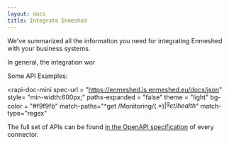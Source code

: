 ```yaml
---
layout: docs
title: Integrate Enmeshed
---
```


We've summarized all the information you need for integrating Enmeshed with your business systems.


In general, the integration wor


Some API Examples:

<rapi-doc-mini
  spec-url = "https://enmeshed.is.enmeshed.eu/docs/json"
  style= "min-width:600px;"
  paths-expanded = "false"
  theme = "light"
  bg-color = "#f9f9fb"
  match-paths="^get /Monitoring/(.*)$|^get /health$"
  match-type="regex"
></rapi-doc-mini>

The full set of APIs can be found <a href="https://enmeshed.is.enmeshed.eu/docs/rapidoc">in the OpenAPI specification</a> of every connector.
